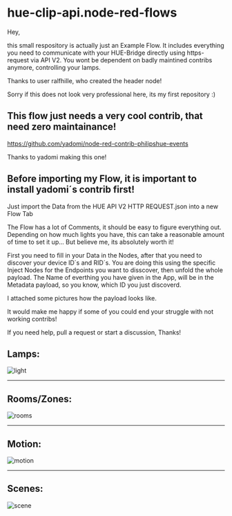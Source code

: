# hue-clip-api.node-red-flows

Hey,

this small respository is actually just an Example Flow.
It includes everything you need to communicate with your HUE-Bridge directly using https-request via API V2.
You wont be dependent on badly maintined contribs anymore, controlling your lamps.

Thanks to user ralfhille, who created the header node!

Sorry if this does not look very professional here, its my first repository :)


This flow just needs a very cool contrib, that need zero maintainance! 
------------

https://github.com/yadomi/node-red-contrib-philipshue-events

Thanks to yadomi making this one!

Before importing my Flow, it is important to install yadomi´s contrib first!
--------------------------------------

Just import the Data from the HUE API V2 HTTP REQUEST.json into a new Flow Tab

The Flow has a lot of Comments, it should be easy to figure everything out.
Depending on how much lights you have, this can take a reasonable amount of time to set it up...
But believe me, its absolutely worth it!

First you need to fill in your Data in the Nodes, after that you need to discover your device ID´s and RID´s.
You are doing this using the specific Inject Nodes for the Endpoints you want to disscover, then unfold the whole payload.
The Name of everthing you have given in the App, will be in the Metadata payload, so you know, which ID you just discoverd.

I attached some pictures how the payload looks like.

It would make me happy if some of you could end your struggle with not working contribs!

If you need help, pull a request or start a discussion, Thanks!



Lamps:
-------

![light](https://user-images.githubusercontent.com/76150626/173955018-5741e7fb-ef3d-42c7-8629-99135bcef0ab.PNG)

-----------------------------------------------------------

Rooms/Zones:
------------
![rooms](https://user-images.githubusercontent.com/76150626/173955041-0097529e-0e40-4473-b7d4-28fe3282b258.PNG)

-----------------------------------------------------------

Motion:
------------
![motion](https://user-images.githubusercontent.com/76150626/173955078-c922dcb2-ad4c-4501-b574-07f4d8da416a.PNG)

-----------------------------------------------------------

Scenes:
------------
![scene](https://user-images.githubusercontent.com/76150626/173955095-50fd8649-7bf1-4074-bd7f-7624cbffb7c6.PNG)
